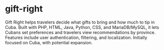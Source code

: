 # gift-right
Gift Right helps travelers decide what gifts to bring and how much to tip in Cuba. Built with PHP, HTML, Java, Python, CSS, and MariaDB/MySQL, it lets Cubans set preferences and travelers view recommendations by province. Features include user authentication, filtering, and localization. Initially focused on Cuba, with potential expansion.
